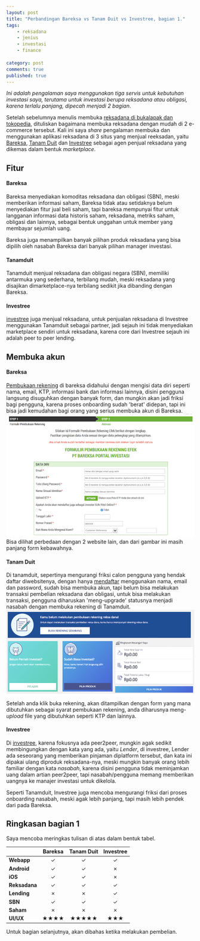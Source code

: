 ```yaml
---
layout: post
title: "Perbandingan Bareksa vs Tanam Duit vs Investree, bagian 1."
tags: 
    - reksadana
    - jenius
    - investasi
    - finance

category: post
comments: true
published: true
---
```


_Ini adalah pengalaman saya menggunakan tiga servis untuk kebutuhan investasi saya, terutama untuk investasi berupa reksadana atau obligasi, karena terlalu panjang, dipecah menjadi 2 bagian_.

Setelah sebelumnya menulis membuka [reksadana di bukalapak dan tokopedia](/2018/07/perbandingan-reksadana-tokopedia-bukalapak), dituliskan bagaimana membuka reksadana dengan mudah di 2 e-commerce tersebut. Kali ini saya *share* pengalaman membuka dan menggunakan aplikasi reksadana di 3 situs yang menjual reeksadan, yaitu [Bareksa](https://www.bareksa.com/), [Tanam Duit](https://tanamduit.com/) dan [Investree](https://investree.id) sebagai agen penjual reksadana yang dikemas dalam bentuk *marketplace*.
<!--more-->
## Fitur
#### Bareksa
Bareksa menyediakan komoditas reksadana dan obligasi (SBN), meski memberikan informasi saham, Bareksa tidak atau setidaknya belum menyediakan fitur jual beli saham, tapi bareksa mempunyai fitur untuk langganan informasi data historis saham, reksadana, metriks saham, obligasi dan lainnya, sebagai bentuk unggahan untuk member yang membayar sejumlah uang. 

Bareksa juga menampilkan banyak pilihan produk reksadana yang bisa dipilih oleh nasabah Bareksa dari banyak pilihan manager investasi.

#### Tanamduit
Tanamduit menjual reksadana dan obligasi negara (SBN), memiliki antarmuka yang sederhana, terbilang mudah, meski reksadana yang disajikan dimarketplace-nya terbilang sedikit jika dibanding dengan Bareksa. 

#### Investree
[investree](https://www.investree.id/referral/CZMZE) juga menjual reksadana, untuk penjualan reksadana di Investree menggunakan Tanamduit sebagai partner, jadi sejauh ini tidak menyediakan marketplace sendiri untuk reksadana, karena core dari Investree sejauh ini adalah peer to peer lending.

## Membuka akun
#### Bareksa
[Pembukaan rekening](https://www.bareksa.com/reksadana/public/id/client/register/step_1) di bareksa didahului dengan mengisi data diri seperti nama, email, KTP, informasi bank dan informasi lainnya, disini pengguna langsung disuguhkan dengan banyak form, dan mungkin akan jadi friksi bagi pengguna, karena proses onboarding sudah 'berat' didepan, tapi ini bisa jadi kemudahan bagi orang yang serius membuka akun di Bareksa.
[![bareksa open account](/images/posts/reksadana/bareksa-first-small.png)](/images/posts/reksadana/bareksa-first.png)
Bisa dilihat perbedaan dengan 2 website lain, dan dari gambar ini masih panjang form kebawahnya.

#### Tanam Duit
Di tanamduit, sepertinya mengurangi friksi calon pengguna yang hendak daftar diwebsitenya, dengan hanya [mendaftar](https://www.tanamduit.com/individual/account/signup) menggunakan nama, email dan password, sudah bisa membuka akun, tapi belum bisa melakukan transaksi pembelian reksadana dan obligasi, untuk bisa melakukan transaksi, pengguna diharuskan 'meng-upgrade' statusnya menjadi nasabah dengan membuka rekening di Tanamduit.
[![tanamduit firt time login](/images/posts/reksadana/tanamduit-first-small.png)](/images/posts/reksadana/tanamduit-first.png)

Setelah anda klik buka rekening, akan ditampilkan dengan form yang mana dibutuhkan sebagai syarat pembukaan rekening, anda diharusnya meng-*upload* file yang dibutuhkan seperti KTP dan lainnya.

#### Investree
Di [investree](https://www.investree.id/reksadana), karena fokusnya ada peer2peer, mungkin agak sedikit membingungkan dengan kata yang ada, yaitu *Lender*, di investree, Lender ada seseorang yang memberikan pinjaman diplatform tersebut, dan kata ini dipakai ulang diproduk reksadana-nya, meski mungkin banyak orang lebih familiar dengan kata *nasabah*, karena disini pengguna tidak meminjamkan uang dalam artian peer2peer, tapi nasabah/pengguna memang memberikan uangnya ke manajer investasi untuk dikelola.

Seperti Tanamduit, Investree juga mencoba mengurangi friksi dari proses onboarding nasabah, meski agak lebih panjang, tapi masih lebih pendek dari pada Bareksa.


## Ringkasan bagian 1
Saya mencoba meringkas tulisan di atas dalam bentuk tabel.

|  | Bareksa| Tanam Duit | Investree|
|--|:--:|:--:|:--:|
|**Webapp**|&#10003;|&#10003;|&#10003;|
|**Android**|&#10003;|&#10003;|&#10007;|
|**iOS**|&#10003;|&#10003;|&#10007;|
|**Reksadana**|&#10003;|&#10003;|&#10003;|
|**Lending**|&#10007;|&#10007;|&#10003;|
|**SBN**|&#10003;|&#10003;|&#10003;|
|**Saham**|&#10007;|&#10007;|&#10007;|
|**UI/UX**|&#9733;&#9733;&#9733;&#9733;|&#9733;&#9733;&#9733;&#9733;&#9733;|&#9733;&#9733;&#9733;|

Untuk bagian selanjutnya, akan dibahas ketika melakukan pembelian.
